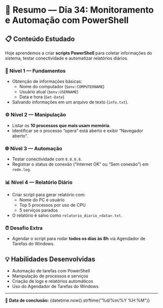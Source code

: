 # 🧠 Resumo — Dia 34: Monitoramento e Automação com PowerShell

## 📋 Conteúdo Estudado

Hoje aprendemos a criar **scripts PowerShell** para coletar informações do sistema, testar conectividade e automatizar relatórios diários.

### 🧩 Nível 1 — Fundamentos
- Obtenção de informações básicas:
  - Nome do computador (`$env:COMPUTERNAME`)
  - Usuário atual (`$env:USERNAME`)
  - Data e hora (`Get-Date`)
- Salvando informações em um arquivo de texto (`info.txt`).

### ⚙️ Nível 2 — Manipulação
- Listar os **10 processos que mais usam memória**.
- Identificar se o processo “opera” está aberto e exibir “Navegador aberto”.

### 🌐 Nível 3 — Automação
- Testar conectividade com `8.8.8.8`.
- Registrar o status de conexão (“Internet OK” ou “Sem conexão”) em `rede.log`.

### 📊 Nível 4 — Relatório Diário
- Criar script para gerar relatório com:
  - Nome do PC e usuário
  - Top 5 processos por uso de CPU
  - 5 serviços parados
- O relatório é salvo como `relatorio_diario_<data>.txt`.

### ⏰ Desafio Extra
- Agendar o script para rodar **todos os dias às 8h** via Agendador de Tarefas do Windows.

## 💡 Habilidades Desenvolvidas
- Automação de tarefas com PowerShell
- Manipulação de processos e serviços
- Criação de logs e relatórios automáticos
- Uso do Agendador de Tarefas do Windows

---
📅 **Data de conclusão:** {datetime.now().strftime("%d/%m/%Y %H:%M")}
